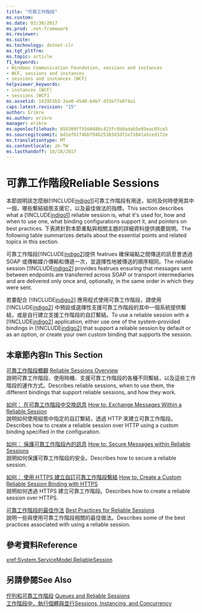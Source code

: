 ```yaml
---
title: "可靠工作階段"
ms.custom: 
ms.date: 03/30/2017
ms.prod: .net-framework
ms.reviewer: 
ms.suite: 
ms.technology: dotnet-clr
ms.tgt_pltfrm: 
ms.topic: article
f1_keywords:
- Windows Communication Foundation, sessions and instances
- WCF, sessions and instances
- sessions and instances [WCF]
helpviewer_keywords:
- instances [WCF]
- sessions [WCF]
ms.assetid: 143951b3-3aa0-4540-b4b7-d33e77e874a1
caps.latest.revision: "15"
author: Erikre
ms.author: erikre
manager: erikre
ms.openlocfilehash: 659309ff5560480c423fc9b0adab5e93eac05ce5
ms.sourcegitcommit: bd1ef61f4bb794b25383d3d72e71041a5ced172e
ms.translationtype: MT
ms.contentlocale: zh-TW
ms.lasthandoff: 10/18/2017
---
```

# <a name="reliable-sessions"></a><span data-ttu-id="7d486-102">可靠工作階段</span><span class="sxs-lookup"><span data-stu-id="7d486-102">Reliable Sessions</span></span>

<span data-ttu-id="7d486-103">本節說明該怎麼辦[!INCLUDE[indigo1](../../../../includes/indigo1-md.md)]可靠工作階段有用途，如何及何時使用其中一個，哪些繫結組態支援它，以及最佳做法的指標。</span><span class="sxs-lookup"><span data-stu-id="7d486-103">This section describes what a [!INCLUDE[indigo1](../../../../includes/indigo1-md.md)] reliable session is, what it's used for, how and when to use one, what binding configurations support it, and pointers on best practices.</span></span> <span data-ttu-id="7d486-104">下表將針對本節重點與相關主題的詳細資料提供摘要說明。</span><span class="sxs-lookup"><span data-stu-id="7d486-104">The following table summarizes details about the essential points and related topics in this section.</span></span>

<span data-ttu-id="7d486-105">可靠工作階段[!INCLUDE[indigo2](../../../../includes/indigo2-md.md)]提供 featrues 確保端點之間傳送的訊息會透過 SOAP 或傳輸媒介傳輸和傳遞一次，並選擇性地被傳送的順序相同。</span><span class="sxs-lookup"><span data-stu-id="7d486-105">The reliable session [!INCLUDE[indigo2](../../../../includes/indigo2-md.md)] provides featrues ensuring that messages sent between endpoints are transferred across SOAP or transport intermediaries and are delivered only once and, optionally, in the same order in which they were sent.</span></span>

<span data-ttu-id="7d486-106">若要配合 [!INCLUDE[indigo2](../../../../includes/indigo2-md.md)] 應用程式使用可靠工作階段，請使用 [!INCLUDE[indigo2](../../../../includes/indigo2-md.md)] 中預設或選擇性支援可靠工作階段的其中一個系統提供繫結，或是自行建立支援工作階段的自訂繫結。</span><span class="sxs-lookup"><span data-stu-id="7d486-106">To use a reliable session with a [!INCLUDE[indigo2](../../../../includes/indigo2-md.md)] application, either use one of the system-provided bindings in [!INCLUDE[indigo2](../../../../includes/indigo2-md.md)] that support a reliable session by default or as an option, or create your own custom binding that supports the session.</span></span>

## <a name="in-this-section"></a><span data-ttu-id="7d486-107">本章節內容</span><span class="sxs-lookup"><span data-stu-id="7d486-107">In This Section</span></span>

<span data-ttu-id="7d486-108">[可靠工作階段概觀](../../../../docs/framework/wcf/feature-details/reliable-sessions-overview.md) </span><span class="sxs-lookup"><span data-stu-id="7d486-108">[Reliable Sessions Overview](../../../../docs/framework/wcf/feature-details/reliable-sessions-overview.md) </span></span>  
<span data-ttu-id="7d486-109">說明可靠工作階段、使用時機、支援可靠工作階段的各種不同繫結，以及這些工作階段的運作方式。</span><span class="sxs-lookup"><span data-stu-id="7d486-109">Describes reliable sessions, when to use them, the different bindings that support reliable sessions, and how they work.</span></span>

<span data-ttu-id="7d486-110">[如何： 在可靠工作階段中交換訊息](../../../../docs/framework/wcf/feature-details/how-to-exchange-messages-within-a-reliable-session.md) </span><span class="sxs-lookup"><span data-stu-id="7d486-110">[How to: Exchange Messages Within a Reliable Session](../../../../docs/framework/wcf/feature-details/how-to-exchange-messages-within-a-reliable-session.md) </span></span>  
<span data-ttu-id="7d486-111">說明如何使用組態中指定的自訂繫結，透過 HTTP 來建立可靠工作階段。</span><span class="sxs-lookup"><span data-stu-id="7d486-111">Describes how to create a reliable session over HTTP using a custom binding specified in the configuration.</span></span>

<span data-ttu-id="7d486-112">[如何： 保護可靠工作階段內的訊息](../../../../docs/framework/wcf/feature-details/how-to-secure-messages-within-reliable-sessions.md) </span><span class="sxs-lookup"><span data-stu-id="7d486-112">[How to: Secure Messages within Reliable Sessions](../../../../docs/framework/wcf/feature-details/how-to-secure-messages-within-reliable-sessions.md) </span></span>  
<span data-ttu-id="7d486-113">說明如何保護可靠工作階段的安全。</span><span class="sxs-lookup"><span data-stu-id="7d486-113">Describes how to secure a reliable session.</span></span>

<span data-ttu-id="7d486-114">[如何： 使用 HTTPS 建立自訂可靠工作階段繫結](../../../../docs/framework/wcf/feature-details/how-to-create-a-custom-reliable-session-binding-with-https.md) </span><span class="sxs-lookup"><span data-stu-id="7d486-114">[How to: Create a Custom Reliable Session Binding with HTTPS](../../../../docs/framework/wcf/feature-details/how-to-create-a-custom-reliable-session-binding-with-https.md) </span></span>  
<span data-ttu-id="7d486-115">說明如何透過 HTTPS 建立可靠工作階段。</span><span class="sxs-lookup"><span data-stu-id="7d486-115">Describes how to create a reliable session over HTTPS.</span></span>

<span data-ttu-id="7d486-116">[可靠工作階段的最佳作法](../../../../docs/framework/wcf/feature-details/best-practices-for-reliable-sessions.md) </span><span class="sxs-lookup"><span data-stu-id="7d486-116">[Best Practices for Reliable Sessions](../../../../docs/framework/wcf/feature-details/best-practices-for-reliable-sessions.md) </span></span>  
<span data-ttu-id="7d486-117">說明一些與使用可靠工作階段相關的最佳做法。</span><span class="sxs-lookup"><span data-stu-id="7d486-117">Describes some of the best practices associated with using a reliable session.</span></span>

## <a name="reference"></a><span data-ttu-id="7d486-118">參考資料</span><span class="sxs-lookup"><span data-stu-id="7d486-118">Reference</span></span>

<xref:System.ServiceModel.ReliableSession>

## <a name="see-also"></a><span data-ttu-id="7d486-119">另請參閱</span><span class="sxs-lookup"><span data-stu-id="7d486-119">See Also</span></span>

<span data-ttu-id="7d486-120">[佇列和可靠工作階段](../../../../docs/framework/wcf/feature-details/queues-and-reliable-sessions.md) </span><span class="sxs-lookup"><span data-stu-id="7d486-120">[Queues and Reliable Sessions](../../../../docs/framework/wcf/feature-details/queues-and-reliable-sessions.md) </span></span>  
[<span data-ttu-id="7d486-121">工作階段中，執行個體與並行</span><span class="sxs-lookup"><span data-stu-id="7d486-121">Sessions, Instancing, and Concurrency</span></span>](../../../../docs/framework/wcf/feature-details/sessions-instancing-and-concurrency.md)
